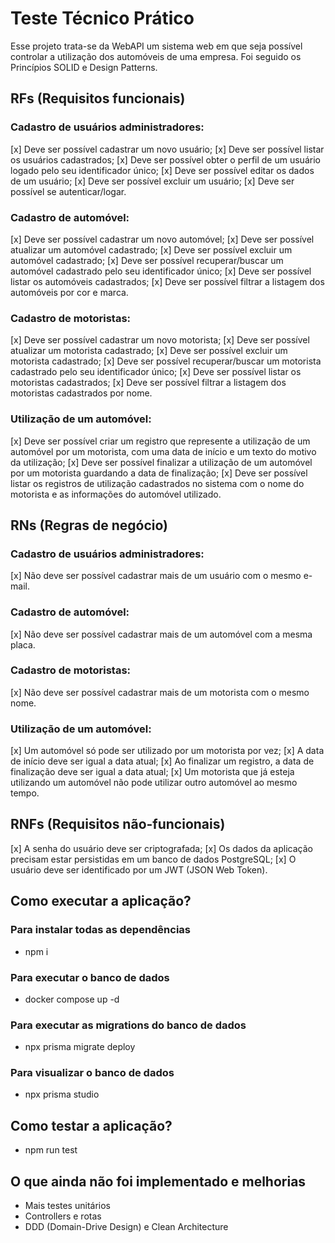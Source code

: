 # Teste Técnico Prático

Esse projeto trata-se da WebAPI um sistema web em que seja possível controlar a utilização dos automóveis de uma empresa. Foi seguido os Princípios SOLID e Design Patterns.

## RFs (Requisitos funcionais)

### Cadastro de usuários administradores:
[x] Deve ser possível cadastrar um novo usuário;
[x] Deve ser possível listar os usuários cadastrados;
[x] Deve ser possível obter o perfil de um usuário logado pelo seu identificador único;
[x] Deve ser possível editar os dados de um usuário;
[x] Deve ser possível excluir um usuário;
[x] Deve ser possível se autenticar/logar.

### Cadastro de automóvel:
[x] Deve ser possível cadastrar um novo automóvel;
[x] Deve ser possível atualizar um automóvel cadastrado;
[x] Deve ser possível excluir um automóvel cadastrado;
[x] Deve ser possível recuperar/buscar um automóvel cadastrado pelo seu identificador único;
[x] Deve ser possível listar os automóveis cadastrados;
[x] Deve ser possível filtrar a listagem dos automóveis por cor e marca.

### Cadastro de motoristas:
[x] Deve ser possível cadastrar um novo motorista;
[x] Deve ser possível atualizar um motorista cadastrado;
[x] Deve ser possível excluir um motorista cadastrado;
[x] Deve ser possível recuperar/buscar um motorista cadastrado pelo seu identificador único;
[x] Deve ser possível listar os motoristas cadastrados;
[x] Deve ser possível filtrar a listagem dos motoristas cadastrados por nome.

### Utilização de um automóvel:
[x] Deve ser possível criar um registro que represente a utilização de um automóvel por um motorista, com uma data de início e um texto do motivo da utilização;
[x] Deve ser possível finalizar a utilização de um automóvel por um motorista guardando a data de finalização;
[x] Deve ser possível listar os registros de utilização cadastrados no sistema com o nome do motorista e as informações do automóvel utilizado.

## RNs (Regras de negócio)

### Cadastro de usuários administradores:
[x] Não deve ser possível cadastrar mais de um usuário com o mesmo e-mail.

### Cadastro de automóvel:
[x] Não deve ser possível cadastrar mais de um automóvel com a mesma placa.

### Cadastro de motoristas:
[x] Não deve ser possível cadastrar mais de um motorista com o mesmo nome.

### Utilização de um automóvel:
[x] Um automóvel só pode ser utilizado por um motorista por vez;
[x] A data de início deve ser igual a data atual;
[x] Ao finalizar um registro, a data de finalização deve ser igual a data atual;
[x] Um motorista que já esteja utilizando um automóvel não pode utilizar outro automóvel ao mesmo tempo.

## RNFs (Requisitos não-funcionais)

[x] A senha do usuário deve ser criptografada;
[x] Os dados da aplicação precisam estar persistidas em um banco de dados PostgreSQL;
[x] O usuário deve ser identificado por um JWT (JSON Web Token).

## Como executar a aplicação?

### Para instalar todas as dependências
- npm i

### Para executar o banco de dados
- docker compose up -d

### Para executar as migrations do banco de dados
- npx prisma migrate deploy

### Para visualizar o banco de dados
- npx prisma studio

## Como testar a aplicação?
- npm run test

## O que ainda não foi implementado e melhorias
- Mais testes unitários
- Controllers e rotas
- DDD (Domain-Drive Design) e Clean Architecture